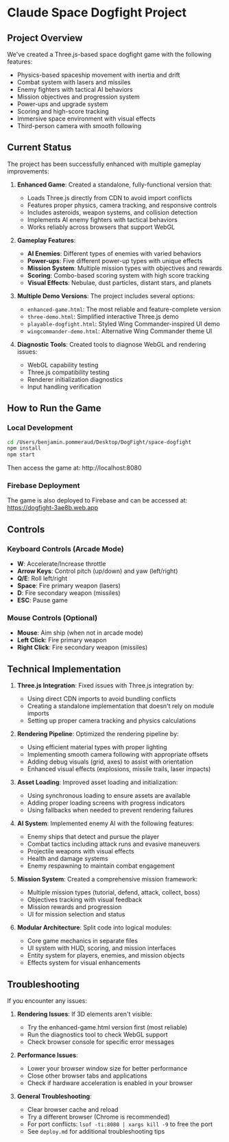 # Claude Space Dogfight Project

## Project Overview

We've created a Three.js-based space dogfight game with the following features:
- Physics-based spaceship movement with inertia and drift
- Combat system with lasers and missiles
- Enemy fighters with tactical AI behaviors
- Mission objectives and progression system
- Power-ups and upgrade system
- Scoring and high-score tracking
- Immersive space environment with visual effects
- Third-person camera with smooth following

## Current Status

The project has been successfully enhanced with multiple gameplay improvements:

1. **Enhanced Game**: Created a standalone, fully-functional version that:
   - Loads Three.js directly from CDN to avoid import conflicts
   - Features proper physics, camera tracking, and responsive controls
   - Includes asteroids, weapon systems, and collision detection
   - Implements AI enemy fighters with tactical behaviors
   - Works reliably across browsers that support WebGL

2. **Gameplay Features**:
   - **AI Enemies**: Different types of enemies with varied behaviors
   - **Power-ups**: Five different power-up types with unique effects
   - **Mission System**: Multiple mission types with objectives and rewards
   - **Scoring**: Combo-based scoring system with high score tracking
   - **Visual Effects**: Nebulae, dust particles, distant stars, and planets

3. **Multiple Demo Versions**: The project includes several options:
   - `enhanced-game.html`: The most reliable and feature-complete version
   - `three-demo.html`: Simplified interactive Three.js demo
   - `playable-dogfight.html`: Styled Wing Commander-inspired UI demo
   - `wingcommander-demo.html`: Alternative Wing Commander theme UI

4. **Diagnostic Tools**: Created tools to diagnose WebGL and rendering issues:
   - WebGL capability testing
   - Three.js compatibility testing
   - Renderer initialization diagnostics
   - Input handling verification

## How to Run the Game

### Local Development
```bash
cd /Users/benjamin.pommeraud/Desktop/DogFight/space-dogfight
npm install
npm start
```
Then access the game at: http://localhost:8080

### Firebase Deployment
The game is also deployed to Firebase and can be accessed at:
https://dogfight-3ae8b.web.app

## Controls

### Keyboard Controls (Arcade Mode)
- **W**: Accelerate/Increase throttle
- **Arrow Keys**: Control pitch (up/down) and yaw (left/right)
- **Q/E**: Roll left/right
- **Space**: Fire primary weapon (lasers)
- **D**: Fire secondary weapon (missiles)
- **ESC**: Pause game

### Mouse Controls (Optional)
- **Mouse**: Aim ship (when not in arcade mode)
- **Left Click**: Fire primary weapon
- **Right Click**: Fire secondary weapon (missiles)

## Technical Implementation

1. **Three.js Integration**: Fixed issues with Three.js integration by:
   - Using direct CDN imports to avoid bundling conflicts
   - Creating a standalone implementation that doesn't rely on module imports
   - Setting up proper camera tracking and physics calculations

2. **Rendering Pipeline**: Optimized the rendering pipeline by:
   - Using efficient material types with proper lighting
   - Implementing smooth camera following with appropriate offsets
   - Adding debug visuals (grid, axes) to assist with orientation
   - Enhanced visual effects (explosions, missile trails, laser impacts)

3. **Asset Loading**: Improved asset loading and initialization:
   - Using synchronous loading to ensure assets are available
   - Adding proper loading screens with progress indicators
   - Using fallbacks when needed to prevent rendering failures

4. **AI System**: Implemented enemy AI with the following features:
   - Enemy ships that detect and pursue the player
   - Combat tactics including attack runs and evasive maneuvers
   - Projectile weapons with visual effects
   - Health and damage systems
   - Enemy respawning to maintain combat engagement

5. **Mission System**: Created a comprehensive mission framework:
   - Multiple mission types (tutorial, defend, attack, collect, boss)
   - Objectives tracking with visual feedback
   - Mission rewards and progression
   - UI for mission selection and status

6. **Modular Architecture**: Split code into logical modules:
   - Core game mechanics in separate files
   - UI system with HUD, scoring, and mission interfaces
   - Entity system for players, enemies, and mission objects
   - Effects system for visual enhancements

## Troubleshooting

If you encounter any issues:

1. **Rendering Issues**: If 3D elements aren't visible:
   - Try the enhanced-game.html version first (most reliable)
   - Run the diagnostics tool to check WebGL support
   - Check browser console for specific error messages

2. **Performance Issues**:
   - Lower your browser window size for better performance
   - Close other browser tabs and applications
   - Check if hardware acceleration is enabled in your browser

3. **General Troubleshooting**:
   - Clear browser cache and reload
   - Try a different browser (Chrome is recommended)
   - For port conflicts: `lsof -ti:8080 | xargs kill -9` to free the port
   - See `deploy.md` for additional troubleshooting tips